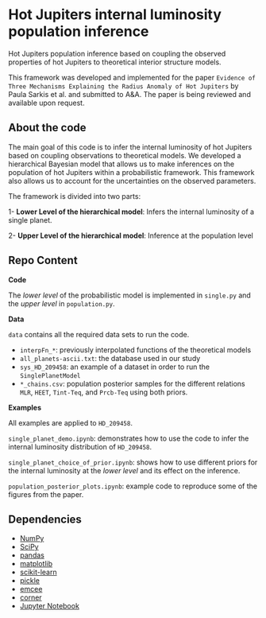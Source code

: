 Hot Jupiters internal luminosity population inference
========================================

Hot Jupiters population inference based on coupling the observed properties of hot Jupiters to theoretical interior structure models.

This framework was developed and implemented for the paper
`Evidence of Three Mechanisms Explaining the Radius Anomaly of Hot Jupiters`
by Paula Sarkis et al. and submitted to A&A. 
The paper is being reviewed and available upon request.

About the code
--------------

The main goal of this code is to infer the internal luminosity of hot Jupiters 
based on coupling observations to theoretical models. We developed a hierarchical Bayesian model that allows us to make inferences on the population of hot Jupiters within a probabilistic framework.
This framework also allows us to account for the uncertainties on the observed parameters.

The framework is divided into two parts:

1- **Lower Level of the hierarchical model**: Infers the internal luminosity of a single planet.

2- **Upper Level of the hierarchical model**: Inference at the population level



Repo Content
------------

**Code**

The _lower level_  of the probabilistic model is implemented in `single.py` and the _upper level_ in `population.py`.


**Data**

`data` contains all the required data sets to run the code. 

- `interpFn_*`: previously interpolated functions of the theoretical models
- `all_planets-ascii.txt`: the database used in our study 
- `sys_HD_209458`: an example of a dataset in order to run the `SinglePlanetModel`
- `*_chains.csv`: population posterior samples for the different relations `MLR`, `HEET`, `Tint-Teq`, and `Prcb-Teq` using both priors.


**Examples**

All examples are applied to `HD_209458`.

`single_planet_demo.ipynb`: demonstrates how to use the code to infer the internal luminosity distribution of `HD_209458`.

`single_planet_choice_of_prior.ipynb`: shows how to use different priors for the internal luminosity at the _lower level_ and its effect on the inference.

`population_posterior_plots.ipynb`: example code to reproduce some of the figures from the paper.


Dependencies
-------------

- [NumPy](http://www.numpy.org)
- [SciPy](http://www.scipy.org)
- [pandas](http://pandas.pydata.org)
- [matplotlib](http://matplotlib.org)
- [scikit-learn](http://scikit-learn.org/stable/)
- [pickle](https://docs.python.org/3.8/library/pickle.html)
- [emcee](https://emcee.readthedocs.io/en/stable/)
- [corner](https://corner.readthedocs.io/en/latest/)
- [Jupyter Notebook](http://jupyter.org)

